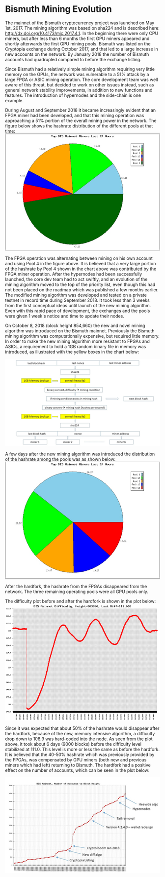 # Bismuth Mining Evolution

The mainnet of the Bismuth cryptocurrency project was launched on May 1st, 2017. The mining algorithm was based on sha224 and is described here: <a href='http://dx.doi.org/10.4173/mic.2017.4.1'>http://dx.doi.org/10.4173/mic.2017.4.1</a>. In the beginning there were only CPU miners, but after less than 6 months the first GPU miners appeared and shortly afterwards the first GPU mining pools. Bismuth was listed on the Cryptopia exchange during October 2017, and that led to a large increase in new accounts on the network. By January 2018 the number of Bismuth accounts had quadrupled compared to before the exchange listing.

Since Bismuth had a relatively simple mining algorithm requiring very little memory on the GPUs, the network was vulnerable to a 51% attack by a large FPGA or ASIC mining operation. The core development team was well aware of this threat, but decided to work on other issues instead, such as general network stability improvements, in addition to new functions and features. The introduction of hypernodes and the side-chain is one example.

During August and September 2018 it became increasingly evident that an FPGA miner had been developed, and that this mining operation was approaching a 51% portion of the overall mining power in the network. The figure below shows the hashrate distribution of the different pools at that time:  
<img src="pools-854660.jpg" alt="Pools before the fork">  

The FPGA operation was alternating between mining on his own account and using Pool 4 in the figure above. It is believed that a very large portion of the hashrate by Pool 4 shown in the chart above was contributed by the FPGA miner operation. After the hypernodes had been successfully launched, the core dev team had to act swiftly, and an evolution of the mining algorithm moved to the top of the priority list, even though this had not been placed on the roadmap which was published a few months earlier. The modified mining algorithm was developed and tested on a private testnet in record time during September 2018. It took less than 3 weeks from the first conceptual ideas until launch of the new mining algorithm. Even with this rapid pace of development, the exchanges and the pools were given 1 week's notice and time to update their nodes.

On October 8, 2018 (block height 854,660) the new and novel mining algorithm was introduced on the Bismuth mainnet. Previously the Bismuth mining algorithm was computationally expensive, but required little memory. In order to make the new mining algorithm more resistant to FPGAs and ASICs, a requirement to hold a 1GB random binary file in memory was introduced, as illustrated with the yellow boxes in the chart below:  

<img src="Bismuth-anneal2.jpg" alt="New Bismuth mining algo">  

A few days after the new mining algorithm was introduced the distribution of the hashrate among the pools was as shown below:  
<img src="pools-863318.jpg" alt="Pools after the fork">  

After the hardfork, the hashrate from the FPGAs disappeared from the network. The three remaining operating pools were all GPU pools only.

The difficulty plot before and after the hardfork is shown in the plot below:   
<img src="diffhist-hf.png" alt="Diff before and after hf">  

Since it was expected that about 50% of the hashrate would disappear after the hardfork, because of the new, memory intensive algorithm, a difficulty drop down to 108.9 was hard-coded into the node. As seen from the plot above, it took about 6 days (9000 blocks) before the difficulty level stabilized at 111.0. This level is more or less the same as before the hardfork. It is believed that the 40-50% hashrate which was previously provided by the FPGAs, was compensated by GPU miners (both new and previous miners which had left) returning to Bismuth. The hardfork had a positive effect on the number of accounts, which can be seen in the plot below:  

<img src="N_accounts.jpg" alt="Number of accounts">  
